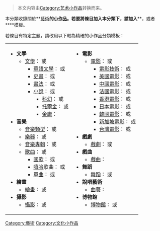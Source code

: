 > 本文内容由[Category:艺术小作品](https://zh.wikipedia.org/wiki/Category:艺术小作品)转换而来。


本分類收錄關於**[藝術](https://zh.wikipedia.org/wiki/藝術 "wikilink")**的[小作品](https://zh.wikipedia.org/wiki/Wikipedia:小作品 "wikilink")。若要將條目加入本分類下，請加入****，或者****模板。

若條目有特定主題，請改用以下較為精確的小作品分類模板：

<table>
<tbody>
<tr class="odd">
<td><ul>
<li><strong>文學</strong>
<ul>
<li><a href="../Page/文學.md" title="wikilink">文學</a>：<strong></strong> 或 <strong></strong>
<ul>
<li><a href="https://zh.wikipedia.org/wiki/Category:中文文學" title="wikilink">華語文學</a>：<strong></strong> 或 <strong></strong></li>
<li><a href="https://zh.wikipedia.org/wiki/史書" title="wikilink">史書</a>：<strong></strong> 或 <strong></strong></li>
<li><a href="https://zh.wikipedia.org/wiki/書法" title="wikilink">書法</a>：<strong></strong> 或 <strong></strong></li>
<li><a href="https://zh.wikipedia.org/wiki/小說" title="wikilink">小說</a>：<strong></strong> 或 <strong></strong>
<ul>
<li><a href="https://zh.wikipedia.org/wiki/科幻" title="wikilink">科幻</a>：<strong></strong> 或 <strong></strong></li>
<li><a href="https://zh.wikipedia.org/wiki/托爾金" title="wikilink">托爾金</a>：<strong></strong> 或 <strong></strong></li>
<li><a href="../Page/金庸.md" title="wikilink">金庸</a>：<strong></strong></li>
</ul></li>
</ul></li>
</ul></li>
<li><strong>音樂</strong>
<ul>
<li><a href="https://zh.wikipedia.org/wiki/Category:音樂類型" title="wikilink">音樂類型</a>：<strong></strong> 或 <strong></strong></li>
<li><a href="https://zh.wikipedia.org/wiki/樂器" title="wikilink">樂器</a>：<strong></strong> 或 <strong></strong></li>
<li><a href="../Page/音樂專輯.md" title="wikilink">音樂專輯</a>：<strong></strong> 或 <strong></strong></li>
<li><a href="../Page/歌曲.md" title="wikilink">歌曲</a>：<strong></strong> 或 <strong></strong>
<ul>
<li><a href="https://zh.wikipedia.org/wiki/國歌" title="wikilink">國歌</a>：<strong></strong> 或 <strong></strong></li>
<li><a href="../Page/嘻哈.md" title="wikilink">嘻哈</a>歌曲：<strong></strong> 或 <strong></strong></li>
<li><a href="https://zh.wikipedia.org/wiki/單曲" title="wikilink">單曲</a>：<strong></strong> 或 <strong></strong></li>
</ul></li>
</ul></li>
<li><strong>繪畫</strong>
<ul>
<li><a href="https://zh.wikipedia.org/wiki/繪畫" title="wikilink">繪畫</a>：<strong></strong> 或 <strong></strong></li>
</ul></li>
<li><strong>攝影</strong>
<ul>
<li><a href="https://zh.wikipedia.org/wiki/攝影" title="wikilink">攝影</a>：<strong></strong> 或 <strong></strong></li>
</ul></li>
</ul></td>
<td><ul>
<li><strong>電影</strong>
<ul>
<li><a href="https://zh.wikipedia.org/wiki/電影" title="wikilink">電影</a>：<strong></strong> 或 <strong></strong>
<ul>
<li><a href="https://zh.wikipedia.org/wiki/電影技術" title="wikilink">電影技術</a>：<strong></strong> 或 <strong></strong></li>
<li><a href="https://zh.wikipedia.org/wiki/美國電影" title="wikilink">美國電影</a>：<strong></strong> 或 <strong></strong></li>
<li><a href="https://zh.wikipedia.org/wiki/中國電影" title="wikilink">中國電影</a>：<strong></strong> 或 <strong></strong></li>
<li><a href="https://zh.wikipedia.org/wiki/法國電影" title="wikilink">法國電影</a>：<strong></strong> 或 <strong></strong></li>
<li><a href="https://zh.wikipedia.org/wiki/香港電影" title="wikilink">香港電影</a>：<strong></strong> 或 <strong></strong></li>
<li><a href="https://zh.wikipedia.org/wiki/日本電影" title="wikilink">日本電影</a>：<strong></strong> 或 <strong></strong></li>
<li><a href="../Page/韓國電影.md" title="wikilink">韓國電影</a>：<strong></strong> 或 <strong></strong></li>
<li><a href="https://zh.wikipedia.org/wiki/新加坡電影" title="wikilink">新加坡電影</a>：<strong></strong> 或 <strong></strong></li>
<li><a href="../Page/台灣電影.md" title="wikilink">台灣電影</a>：<strong></strong> 或 <strong></strong></li>
</ul></li>
</ul></li>
<li><strong>戲劇</strong>
<ul>
<li><a href="https://zh.wikipedia.org/wiki/戲劇" title="wikilink">戲劇</a>：<strong></strong> 或 <strong></strong></li>
</ul></li>
<li><strong>戲曲</strong>
<ul>
<li><a href="https://zh.wikipedia.org/wiki/戲曲" title="wikilink">戲曲</a>：<strong></strong></li>
</ul></li>
<li><strong>舞蹈</strong>
<ul>
<li><a href="../Page/舞蹈.md" title="wikilink">舞蹈</a>：<strong></strong> 或 <strong></strong></li>
</ul></li>
<li><strong>說唱藝術</strong>
<ul>
<li><a href="https://zh.wikipedia.org/wiki/曲藝" title="wikilink">曲藝</a>：<strong></strong></li>
</ul></li>
<li><strong>博物館</strong>
<ul>
<li><a href="https://zh.wikipedia.org/wiki/博物館" title="wikilink">博物館</a>：<strong></strong> 或 <strong></strong></li>
</ul></li>
</ul></td>
</tr>
</tbody>
</table>

[Category:藝術](https://zh.wikipedia.org/wiki/Category:藝術 "wikilink") [Category:文化小作品](https://zh.wikipedia.org/wiki/Category:文化小作品 "wikilink")
